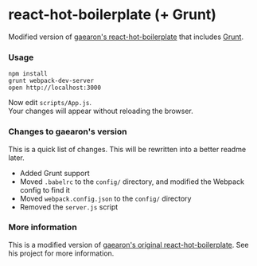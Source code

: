 react-hot-boilerplate (+ Grunt)
=====================

Modified version of [gaearon's react-hot-boilerplate](https://github.com/gaearon/react-hot-boilerplate) that includes [Grunt](http://gruntjs.com/).

### Usage

```
npm install
grunt webpack-dev-server
open http://localhost:3000
```

Now edit `scripts/App.js`.  
Your changes will appear without reloading the browser.

### Changes to gaearon's version

This is a quick list of changes. This will be rewritten into a better readme later.

* Added Grunt support
* Moved `.babelrc` to the `config/` directory, and modified the Webpack config to find it
* Moved `webpack.config.json` to the `config/` directory
* Removed the `server.js` script

### More information

This is a modified version of [gaearon's original react-hot-boilerplate](https://github.com/gaearon/react-hot-boilerplate). See his project for more information.